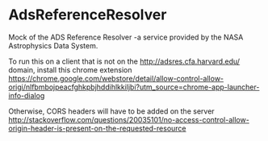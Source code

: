 # AdsReferenceResolver
Mock of the ADS Reference Resolver -a service provided by the NASA Astrophysics Data System.

To run this on a client that is not on the http://adsres.cfa.harvard.edu/ domain, install this chrome extension <br/>
https://chrome.google.com/webstore/detail/allow-control-allow-origi/nlfbmbojpeacfghkpbjhddihlkkiljbi?utm_source=chrome-app-launcher-info-dialog

Otherwise, CORS headers will have to be added on the server
http://stackoverflow.com/questions/20035101/no-access-control-allow-origin-header-is-present-on-the-requested-resource
